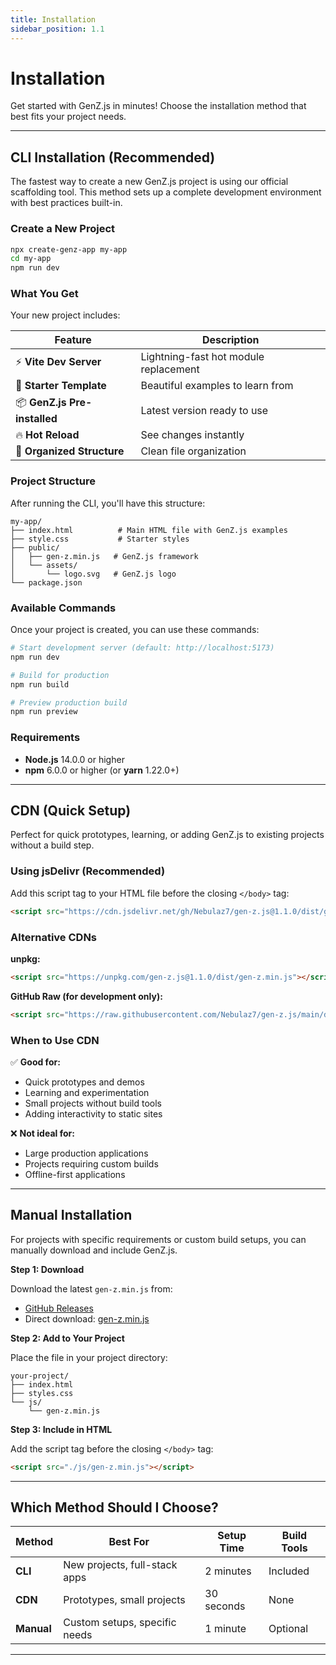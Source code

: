 ```yaml
---
title: Installation
sidebar_position: 1.1
---
```


# Installation

Get started with GenZ.js in minutes! Choose the installation method that best fits your project needs.

---

## CLI Installation (Recommended)

The fastest way to create a new GenZ.js project is using our official scaffolding tool. This method sets up a complete development environment with best practices built-in.

### Create a New Project

```bash
npx create-genz-app my-app
cd my-app
npm run dev
```

### What You Get

Your new project includes:

| Feature                      | Description                           |
| ---------------------------- | ------------------------------------- |
| ⚡ **Vite Dev Server**       | Lightning-fast hot module replacement |
| 🎨 **Starter Template**      | Beautiful examples to learn from      |
| 📦 **GenZ.js Pre-installed** | Latest version ready to use           |
| 🔥 **Hot Reload**            | See changes instantly                 |
| 📁 **Organized Structure**   | Clean file organization               |

### Project Structure

After running the CLI, you'll have this structure:

```
my-app/
├── index.html          # Main HTML file with GenZ.js examples
├── style.css           # Starter styles
├── public/
│   ├── gen-z.min.js   # GenZ.js framework
│   └── assets/
│       └── logo.svg   # GenZ.js logo
└── package.json
```

### Available Commands

Once your project is created, you can use these commands:

```bash
# Start development server (default: http://localhost:5173)
npm run dev

# Build for production
npm run build

# Preview production build
npm run preview
```

### Requirements

- **Node.js** 14.0.0 or higher
- **npm** 6.0.0 or higher (or **yarn** 1.22.0+)

---

## CDN (Quick Setup)

Perfect for quick prototypes, learning, or adding GenZ.js to existing projects without a build step.

### Using jsDelivr (Recommended)

Add this script tag to your HTML file before the closing `</body>` tag:

```html
<script src="https://cdn.jsdelivr.net/gh/Nebulaz7/gen-z.js@1.1.0/dist/gen-z.min.js"></script>
```

### Alternative CDNs

**unpkg:**

```html
<script src="https://unpkg.com/gen-z.js@1.1.0/dist/gen-z.min.js"></script>
```

**GitHub Raw (for development only):**

```html
<script src="https://raw.githubusercontent.com/Nebulaz7/gen-z.js/main/dist/gen-z.min.js"></script>
```

### When to Use CDN

✅ **Good for:**

- Quick prototypes and demos
- Learning and experimentation
- Small projects without build tools
- Adding interactivity to static sites

❌ **Not ideal for:**

- Large production applications
- Projects requiring custom builds
- Offline-first applications

---

## Manual Installation

For projects with specific requirements or custom build setups, you can manually download and include GenZ.js.

**Step 1: Download**

Download the latest `gen-z.min.js` from:

- [GitHub Releases](https://github.com/Nebulaz7/gen-z.js/releases)
- Direct download: [gen-z.min.js](https://github.com/Nebulaz7/gen-z.js/raw/main/dist/gen-z.min.js)

**Step 2: Add to Your Project**

Place the file in your project directory:

```
your-project/
├── index.html
├── styles.css
└── js/
    └── gen-z.min.js
```

**Step 3: Include in HTML**

Add the script tag before the closing `</body>` tag:

```html
<script src="./js/gen-z.min.js"></script>
```

---

## Which Method Should I Choose?

| Method     | Best For                      | Setup Time | Build Tools |
| ---------- | ----------------------------- | ---------- | ----------- |
| **CLI**    | New projects, full-stack apps | 2 minutes  | Included    |
| **CDN**    | Prototypes, small projects    | 30 seconds | None        |
| **Manual** | Custom setups, specific needs | 1 minute   | Optional    |

---
